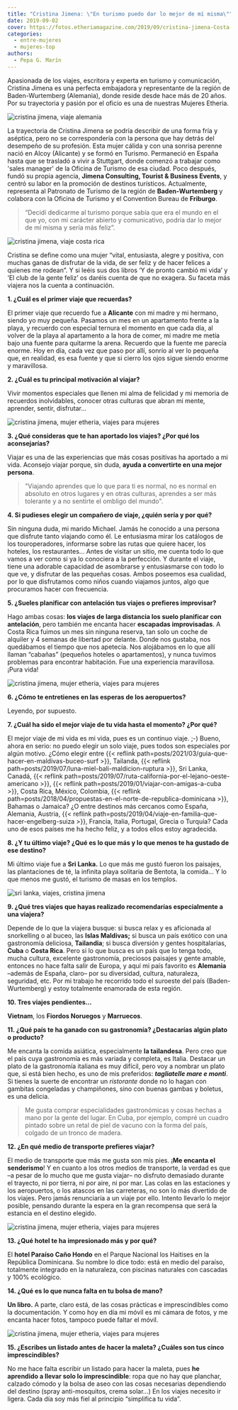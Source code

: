 ```yaml
---
title: "Cristina Jimena: \"En turismo puedo dar lo mejor de mí misma\""
date: 2019-09-02
cover: https://fotos.etheriamagazine.com/2019/09/cristina-jimena-Costa-Rica.jpg
categories: 
  - entre-mujeres
  - mujeres-top
authors: 
  - Pepa G. Marín
---
```


Apasionada de los viajes, escritora y experta en turismo y comunicación, Cristina Jimena 
es una perfecta embajadora y representante de la región de Baden-Wurtemberg (Alemania), 
donde reside desde hace más de 20 años. Por su trayectoria y pasión por el oficio es una 
de nuestras Mujeres Etheria. 

![cristina jimena, viaje alemania](https://fotos.etheriamagazine.com/2019/08/2-cristina-jimena-heidelberg.jpg "Cristina J. en Heidelberg (Alemania).")

La trayectoria de Cristina Jimena se podría describir de una forma fría y aséptica, pero 
no se correspondería con la persona que hay detrás del desempeño de su profesión. Esta 
mujer cálida y con una sonrisa perenne nació en Alcoy (Alicante) y se formó en Turismo. 
Permaneció en España hasta que se trasladó a vivir a Stuttgart, donde comenzó a trabajar 
como 'sales manager' de la Oficina de Turismo de esa ciudad. Poco después, fundó su 
propia agencia, **Jimena Consulting, Tourist & Business Events**, y centró su labor en 
la promoción de destinos turísticos. Actualmente, representa al Patronato de Turismo de 
la región de **Baden-Wurtemberg** y colabora con la Oficina de Turismo y el Convention 
Bureau de **Friburgo**. 

> “Decidí dedicarme al turismo porque sabía que era el mundo en el que yo, con mi carácter 
> abierto y comunicativo, podría dar lo mejor de mí misma y sería más feliz”. 

![cristina jimena, viaje costa rica](https://fotos.etheriamagazine.com/2019/09/cristina-jimena-Costa-Rica.jpg "Viaje a Costa Rica.")

Cristina se define como una mujer “vital, entusiasta, alegre y positiva, con muchas 
ganas de disfrutar de la vida, de ser feliz y de hacer felices a quienes me rodean”. Y 
si leéis sus dos libros ‘Y de pronto cambió mi vida’ y ‘El club de la gente feliz’ os 
daréis cuenta de que no exagera. Su faceta más viajera nos la cuenta a continuación. 

**1\. ¿Cuál es el primer viaje que recuerdas?** 

El primer viaje que recuerdo fue a **Alicante** con mi madre y mi hermano, siendo yo muy 
pequeña. Pasamos un mes en un apartamento frente a la playa, y recuerdo con especial 
ternura el momento en que cada día, al volver de la playa al apartamento a la hora de 
comer, mi madre me metía bajo una fuente para quitarme la arena. Recuerdo que la fuente 
me parecía enorme. Hoy en día, cada vez que paso por allí, sonrío al ver lo pequeña que, 
en realidad, es esa fuente y que si cierro los ojos sigue siendo enorme y maravillosa. 

**2\. ¿Cuál es tu principal motivación al viajar?** 

Vivir momentos especiales que llenen mi alma de felicidad y mi memoria de recuerdos 
inolvidables, conocer otras culturas que abran mi mente, aprender, sentir, disfrutar... 

![cristina jimena, mujer etheria, viajes para mujeres](https://fotos.etheriamagazine.com/2019/08/cristina-jimena-flores.jpg "En Stuttgart.")

**3\. ¿Qué consideras que te han aportado los viajes? ¿Por qué los aconsejarías?** 

Viajar es una de las experiencias que más cosas positivas ha aportado a mi vida. 
Aconsejo viajar porque, sin duda, **ayuda a convertirte en una mejor persona**. 

> "Viajando aprendes que lo que para ti es normal, no es normal en absoluto en otros 
> lugares y en otras culturas, aprendes a ser más tolerante y a no sentirte el ombligo del 
> mundo". 

**4\. Si pudieses elegir un compañero de viaje, ¿quién sería y por qué?** 

Sin ninguna duda, mi marido Michael. Jamás he conocido a una persona que disfrute tanto 
viajando como él. Le entusiasma mirar los catálogos de los touroperadores, informarse 
sobre las rutas que quiere hacer, los hoteles, los restaurantes... Antes de visitar un 
sitio, me cuenta todo lo que vamos a ver como si ya lo conociera a la perfección. Y 
durante el viaje, tiene una adorable capacidad de asombrarse y entusiasmarse con todo lo 
que ve, y disfrutar de las pequeñas cosas. Ambos poseemos esa cualidad, por lo que 
disfrutamos como niños cuando viajamos juntos, algo que procuramos hacer con frecuencia. 

**5\. ¿Sueles planificar con antelación tus viajes o prefieres improvisar?** 

Hago ambas cosas: **los viajes de larga distancia los suelo planificar con antelación**, 
pero también me encanta hacer **escapadas improvisadas**. A Costa Rica fuimos un mes sin 
ninguna reserva, tan solo un coche de alquiler y 4 semanas de libertad por delante. 
Donde nos gustaba, nos quedábamos el tiempo que nos apetecía. Nos alojábamos en lo que 
allí llaman “cabañas” (pequeños hoteles o apartamentos), y nunca tuvimos problemas para 
encontrar habitación. Fue una experiencia maravillosa. ¡Pura vida! 

![cristina jimena, mujer etheria, viajes para mujeres](https://fotos.etheriamagazine.com/2019/08/cristina-jimena-viajes.jpg "Viaje a Tailandia.")

**6\. ¿Cómo te entretienes en las esperas de los aeropuertos?** 

Leyendo, por supuesto. 

**7\. ¿Cuál ha sido el mejor viaje de tu vida hasta el momento? ¿Por qué?** 

El mejor viaje de mi vida es mi vida, pues es un continuo viaje. ;-) Bueno, ahora en 
serio: no puedo elegir un solo viaje, pues todos son especiales por algún motivo. ¿Cómo 
elegir entre {{< reflink path=posts/2021/03/guia-que-hacer-en-maldivas-buceo-surf >}}, 
Tailanda, {{< reflink path=posts/2019/07/luna-miel-bali-maldicion-ruptura >}}, Sri 
Lanka, Canadá, {{< reflink 
path=posts/2019/07/ruta-california-por-el-lejano-oeste-americano >}}, {{< reflink 
path=posts/2019/01/viajar-con-amigas-a-cuba >}}, Costa Rica, México, Colombia, {{< 
reflink path=posts/2018/04/propuestas-en-el-norte-de-republica-dominicana >}}, Bahamas o 
Jamaica? ¿O entre destinos más cercanos como España, Alemania, Austria, {{< reflink 
path=posts/2019/04/viaje-en-familia-que-hacer-engelberg-suiza >}}, Francia, Italia, 
Portugal, Grecia o Turquía? Cada uno de esos países me ha hecho feliz, y a todos ellos 
estoy agradecida. 

**8\. ¿Y tu último viaje? ¿Qué es lo que más y lo que menos te ha gustado de ese 
destino?** 

Mi último viaje fue a **Sri Lanka.** Lo que más me gustó fueron los paisajes, las 
plantaciones de té, la infinita playa solitaria de Bentota, la comida... Y lo que menos 
me gustó, el turismo de masas en los templos. 

![sri lanka, viajes, cristina jimena](https://fotos.etheriamagazine.com/2019/09/cristina-jimena-Sri-Lanka.jpg "Viaje a Sri Lanka.")

**9\. ¿Qué tres viajes que hayas realizado recomendarías especialmente a una viajera?** 

Depende de lo que la viajera busque: si busca relax y es aficionada al snorkelling o al 
buceo, las **Islas Maldivas;** si busca un país exótico con una gastronomía deliciosa, 
**Tailandia**; si busca diversión y gentes hospitalarias, **Cuba** o **Costa Rica**. 
Pero si lo que busca es un país que lo tenga todo, mucha cultura, excelente gastronomía, 
preciosos paisajes y gente amable, entonces no hace falta salir de Europa, y aquí mi 
país favorito es **Alemania** –además de España, claro– por su diversidad, cultura, 
naturaleza, seguridad, etc. Por mi trabajo he recorrido todo el suroeste del país 
(Baden-Wurtemberg) y estoy totalmente enamorada de esta región. 

**10\. Tres viajes pendientes…** 

**Vietnam**, los **Fiordos Noruegos** y **Marruecos**. 

**11\. ¿Qué país te ha ganado con su gastronomía? ¿Destacarías algún plato o producto?** 

Me encanta la comida asiática, especialmente **la tailandesa**. Pero creo que el país 
cuya gastronomía es más variada y completa, es Italia. Destacar un plato de la 
gastronomía italiana es muy difícil, pero voy a nombrar un plato que, si está bien 
hecho, es uno de mis preferidos: **_tagliatelle mare e monti_**. Si tienes la suerte de 
encontrar un _ristorante_ donde no lo hagan con gambitas congeladas y champiñones, sino 
con buenas gambas y boletus, es una delicia. 

> Me gusta comprar especialidades gastronómicas y cosas hechas a mano por la gente del 
> lugar. En Cuba, por ejemplo, compré un cuadro pintado sobre un retal de piel de vacuno 
> con la forma del país, colgado de un tronco de madera. 

**12\. ¿En qué medio de transporte prefieres viajar?** 

El medio de transporte que más me gusta son mis pies. ¡**Me encanta el senderismo**! Y 
en cuanto a los otros medios de transporte, la verdad es que –a pesar de lo mucho que me 
gusta viajar– no disfruto demasiado durante el trayecto, ni por tierra, ni por aire, ni 
por mar. Las colas en las estaciones y los aeropuertos, o los atascos en las carreteras, 
no son lo más divertido de los viajes. Pero jamás renunciaría a un viaje por ello. 
Intento llevarlo lo mejor posible, pensando durante la espera en la gran recompensa que 
será la estancia en el destino elegido. 

![cristina jimena, mujer etheria, viajes para mujeres](https://fotos.etheriamagazine.com/2019/08/1-Cristina-Jimena-Alemania.jpg "Junto al castillo Hohenzollern (Alemania).")

**13\. ¿Qué hotel te ha impresionado más y por qué?** 

El **hotel Paraíso Caño Hondo** en el Parque Nacional los Haitises en la República 
Dominicana. Su nombre lo dice todo: está en medio del paraíso, totalmente integrado en 
la naturaleza, con piscinas naturales con cascadas y 100% ecológico. 

**14\. ¿Qué es lo que nunca falta en tu bolsa de mano?** 

**Un libro.** A parte, claro está, de las cosas prácticas e imprescindibles como la 
documentación. Y como hoy en día mi móvil es mi cámara de fotos, y me encanta hacer 
fotos, tampoco puede faltar el móvil. 

![cristina jimena, mujer etheria, viajes para mujeres](https://fotos.etheriamagazine.com/2019/08/cristina-jimena-nieve.jpg "Esquiando en el Monte Feldberg (Selva Negra)")

**15\. ¿Escribes un listado antes de hacer la maleta? ¿Cuáles son tus cinco 
imprescindibles?** 

No me hace falta escribir un listado para hacer la maleta, pues **he aprendido a llevar 
solo lo imprescindible**: ropa que no hay que planchar, calzado cómodo y la bolsa de 
aseo con las cosas necesarias dependiendo del destino (spray anti-mosquitos, crema 
solar...) En los viajes necesito ir ligera. Cada día soy más fiel al principio 
“simplifica tu vida”.
